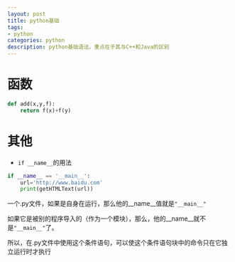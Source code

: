 ```yaml
---
layout: post
title: python基础
tags:
- python
categories: python
description: python基础语法，重点在于其与C++和Java的区别
---
```

# 函数

```python
def add(x,y,f):
    return f(x)+f(y)
```

# 其他

* `if __name__`的用法

```python
if __name__ == '__main__':
    url='http://www.baidu.com'
    print(getHTMLText(url))
```
一个.py文件，如果是自身在运行，那么他的__name__值就是`"__main__"`

如果它是被别的程序导入的（作为一个模块），那么，他的__name__就不是`"__main__"`了。

所以，在.py文件中使用这个条件语句，可以使这个条件语句块中的命令只在它独立运行时才执行
